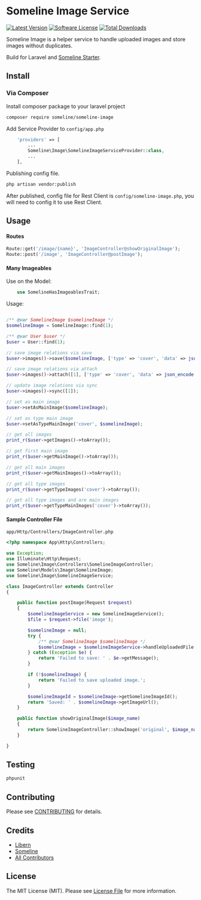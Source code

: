 # Someline Image Service

[![Latest Version](https://img.shields.io/github/release/someline/someline-image.svg?style=flat-square)](https://github.com/someline/someline-image/releases)
[![Software License](https://img.shields.io/badge/license-MIT-brightgreen.svg?style=flat-square)](LICENSE.md)
[![Total Downloads](https://img.shields.io/packagist/dt/someline/someline-image.svg?style=flat-square)](https://packagist.org/packages/someline/someline-image)

Someline Image is a helper service to handle uploaded images and store images without duplicates. 

Build for Laravel and [Someline Starter](https://starter.someline.com). 

## Install

### Via Composer

Install composer package to your laravel project

``` bash
composer require someline/someline-image
```

Add Service Provider to `config/app.php`

``` php
    'providers' => [
        ...
        Someline\Image\SomelineImageServiceProvider::class,
        ...
    ],
```

Publishing config file. 

``` bash
php artisan vendor:publish
```

After published, config file for Rest Client is `config/someline-image.php`, you will need to config it to use Rest Client.

## Usage

#### Routes

``` php
Route::get('/image/{name}', 'ImageController@showOriginalImage');
Route::post('/image', 'ImageController@postImage');
```

#### Many Imageables

Use on the Model:
```php
    use SomelineHasImageablesTrait;
```

Usage:

``` php

/** @var SomelineImage $somelineImage */
$somelineImage = SomelineImage::find(1);

/** @var User $user */
$user = User::find(1);

// save image relations via save
$user->images()->save($somelineImage, ['type' => 'cover', 'data' => json_encode('a')]);

// save image relations via attach
$user->images()->attach([1], ['type' => 'cover', 'data' => json_encode('a')]);

// update image relations via sync
$user->images()->sync([1]);

// set as main image
$user->setAsMainImage($somelineImage);

// set as type main image
$user->setAsTypeMainImage('cover', $somelineImage);

// get all images
print_r($user->getImages()->toArray());

// get first main image
print_r($user->getMainImage()->toArray());

// get all main images
print_r($user->getMainImages()->toArray());

// get all type images
print_r($user->getTypeImages('cover')->toArray());

// get all type images and are main images
print_r($user->getTypeMainImages('cover')->toArray());

```

#### Sample Controller File

`app/Http/Controllers/ImageController.php`

``` php
<?php namespace App\Http\Controllers;

use Exception;
use Illuminate\Http\Request;
use Someline\Image\Controllers\SomelineImageController;
use Someline\Models\Image\SomelineImage;
use Someline\Image\SomelineImageService;

class ImageController extends Controller
{

    public function postImage(Request $request)
    {
        $somelineImageService = new SomelineImageService();
        $file = $request->file('image');

        $somelineImage = null;
        try {
            /** @var SomelineImage $somelineImage */
            $somelineImage = $somelineImageService->handleUploadedFile($file);
        } catch (Exception $e) {
            return 'Failed to save: ' . $e->getMessage();
        }

        if (!$somelineImage) {
            return 'Failed to save uploaded image.';
        }

        $somelineImageId = $somelineImage->getSomelineImageId();
        return 'Saved: ' . $somelineImage->getImageUrl();
    }

    public function showOriginalImage($image_name)
    {
        return SomelineImageController::showImage('original', $image_name);
    }

}
```

## Testing

``` bash
phpunit
```

## Contributing

Please see [CONTRIBUTING](https://github.com/someline/someline-image/blob/master/CONTRIBUTING.md) for details.

## Credits

- [Libern](https://github.com/libern)
- [Someline](https://github.com/someline)
- [All Contributors](https://github.com/someline/someline-image/contributors)

## License

The MIT License (MIT). Please see [License File](LICENSE.md) for more information.
